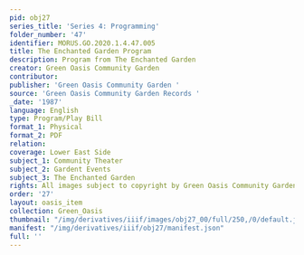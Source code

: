 ```yaml
---
pid: obj27
series_title: 'Series 4: Programming'
folder_number: '47'
identifier: MORUS.GO.2020.1.4.47.005
title: The Enchanted Garden Program
description: Program from The Enchanted Garden
creator: Green Oasis Community Garden
contributor:
publisher: 'Green Oasis Community Garden '
source: 'Green Oasis Community Garden Records '
_date: '1987'
language: English
type: Program/Play Bill
format_1: Physical
format_2: PDF
relation:
coverage: Lower East Side
subject_1: Community Theater
subject_2: Gardent Events
subject_3: The Enchanted Garden
rights: All images subject to copyright by Green Oasis Community Garden, Inc.
order: '27'
layout: oasis_item
collection: Green_Oasis
thumbnail: "/img/derivatives/iiif/images/obj27_00/full/250,/0/default.jpg"
manifest: "/img/derivatives/iiif/obj27/manifest.json"
full: ''
---
```

